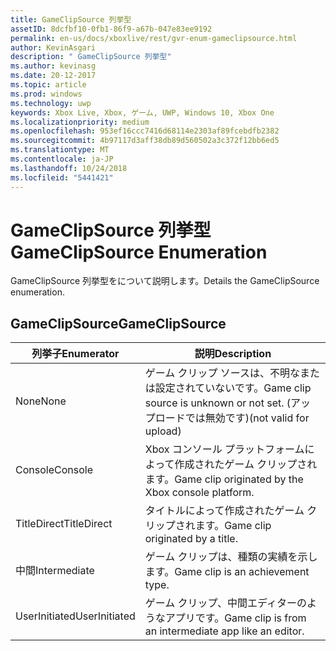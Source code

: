 ```yaml
---
title: GameClipSource 列挙型
assetID: 8dcfbf10-0fb1-86f9-a67b-047e83ee9192
permalink: en-us/docs/xboxlive/rest/gvr-enum-gameclipsource.html
author: KevinAsgari
description: " GameClipSource 列挙型"
ms.author: kevinasg
ms.date: 20-12-2017
ms.topic: article
ms.prod: windows
ms.technology: uwp
keywords: Xbox Live, Xbox, ゲーム, UWP, Windows 10, Xbox One
ms.localizationpriority: medium
ms.openlocfilehash: 953ef16ccc7416d68114e2303af89fcebdfb2382
ms.sourcegitcommit: 4b97117d3aff38db89d560502a3c372f12bb6ed5
ms.translationtype: MT
ms.contentlocale: ja-JP
ms.lasthandoff: 10/24/2018
ms.locfileid: "5441421"
---
```

# <a name="gameclipsource-enumeration"></a><span data-ttu-id="9b1da-104">GameClipSource 列挙型</span><span class="sxs-lookup"><span data-stu-id="9b1da-104">GameClipSource Enumeration</span></span>
<span data-ttu-id="9b1da-105">GameClipSource 列挙型をについて説明します。</span><span class="sxs-lookup"><span data-stu-id="9b1da-105">Details the GameClipSource enumeration.</span></span> 
<a id="ID4ET"></a>

 
## <a name="gameclipsource"></a><span data-ttu-id="9b1da-106">GameClipSource</span><span class="sxs-lookup"><span data-stu-id="9b1da-106">GameClipSource</span></span>
 
| <b><span data-ttu-id="9b1da-107">列挙子</span><span class="sxs-lookup"><span data-stu-id="9b1da-107">Enumerator</span></span></b>| <b><span data-ttu-id="9b1da-108">説明</span><span class="sxs-lookup"><span data-stu-id="9b1da-108">Description</span></span></b>| 
| --- | --- | 
| <span data-ttu-id="9b1da-109">None</span><span class="sxs-lookup"><span data-stu-id="9b1da-109">None</span></span>| <span data-ttu-id="9b1da-110">ゲーム クリップ ソースは、不明なまたは設定されていないです。</span><span class="sxs-lookup"><span data-stu-id="9b1da-110">Game clip source is unknown or not set.</span></span> <span data-ttu-id="9b1da-111">(アップロードでは無効です)</span><span class="sxs-lookup"><span data-stu-id="9b1da-111">(not valid for upload)</span></span>| 
| <span data-ttu-id="9b1da-112">Console</span><span class="sxs-lookup"><span data-stu-id="9b1da-112">Console</span></span>| <span data-ttu-id="9b1da-113">Xbox コンソール プラットフォームによって作成されたゲーム クリップされます。</span><span class="sxs-lookup"><span data-stu-id="9b1da-113">Game clip originated by the Xbox console platform.</span></span>| 
| <span data-ttu-id="9b1da-114">TitleDirect</span><span class="sxs-lookup"><span data-stu-id="9b1da-114">TitleDirect</span></span>| <span data-ttu-id="9b1da-115">タイトルによって作成されたゲーム クリップされます。</span><span class="sxs-lookup"><span data-stu-id="9b1da-115">Game clip originated by a title.</span></span>| 
| <span data-ttu-id="9b1da-116">中間</span><span class="sxs-lookup"><span data-stu-id="9b1da-116">Intermediate</span></span> | <span data-ttu-id="9b1da-117">ゲーム クリップは、種類の実績を示します。</span><span class="sxs-lookup"><span data-stu-id="9b1da-117">Game clip is an achievement type.</span></span>| 
| <span data-ttu-id="9b1da-118">UserInitiated</span><span class="sxs-lookup"><span data-stu-id="9b1da-118">UserInitiated</span></span> | <span data-ttu-id="9b1da-119">ゲーム クリップ、中間エディターのようなアプリです。</span><span class="sxs-lookup"><span data-stu-id="9b1da-119">Game clip is from an intermediate app like an editor.</span></span>| 
  